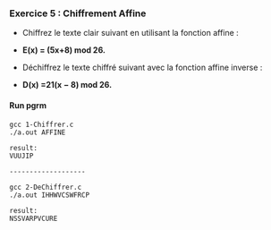 ### Exercice 5 : Chiffrement Affine

- Chiffrez le texte clair suivant en utilisant la fonction affine : 
- **E(x) = (5x+8) mod 26.**



- Déchiffrez le texte chiffré suivant avec la fonction affine inverse : 
- **D(x) =21(x − 8) mod 26.**

#### Run pgrm

```
gcc 1-Chiffrer.c 
./a.out AFFINE

result:
VUUJIP

-------------------

gcc 2-DeChiffrer.c
./a.out IHHWVCSWFRCP

result:
NSSVARPVCURE

```
